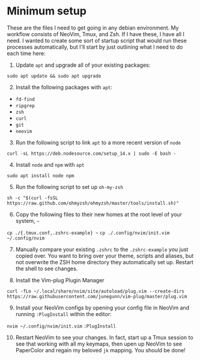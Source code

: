 # Minimum setup

These are the files I need to get going in any debian environment. My workflow consists of NeoVim, Tmux, and Zsh. If I have these, I have all I need. I wanted to create some sort of startup script that would run these processes automatically, but I'll start by just outlining what I need to do each time here:

1. Update `apt` and upgrade all of your existing packages:

`sudo apt update && sudo apt upgrade`

2. Install the following packages with `apt`:

  * `fd-find`
  * `ripgrep`
  * `zsh`
  * `curl`
  * `git`
  * `neovim`

3. Run the following script to link `apt` to a more recent version of `node`

`curl -sL https://deb.nodesource.com/setup_14.x | sudo -E bash -`

4. Install `node` and `npm` with `apt`

`sudo apt install node npm`

5. Run the following script to set up `oh-my-zsh`

`sh -c "$(curl -fsSL https://raw.github.com/ohmyzsh/ohmyzsh/master/tools/install.sh)"`

6. Copy the following files to their new homes at the root level of your system, `~`

`cp ./{.tmux.conf,.zshrc-example} ~`
`cp ./.config/nvim/init.vim ~/.config/nvim`

7. Manually compare your existing `.zshrc` to the `.zshrc-example` you just copied over. You want to bring over your theme, scripts and aliases, but not overwrite the ZSH home directory they automatically set up. Restart the shell to see changes.

8. Install the Vim-plug Plugin Manager

`curl -fLo ~/.local/share/nvim/site/autoload/plug.vim --create-dirs https://raw.githubusercontent.com/junegunn/vim-plug/master/plug.vim`

9. Install your NeoVim configs by opening your config file in NeoVim and running `:PlugInstall` within the editor:

`nvim ~/.config/nvim/init.vim`
`:PlugInstall`

10. Restart NeoVim to see your changes. In fact, start up a Tmux session to see that working with all my keymaps, then upen up NeoVim to see PaperColor and regain my beloved `jk` mapping. You should be done!
